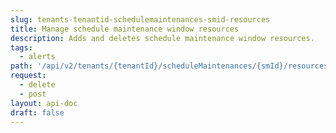 ```yaml
---
slug: tenants-tenantid-schedulemaintenances-smid-resources
title: Manage schedule maintenance window resources
description: Adds and deletes schedule maintenance window resources.
tags:
  - alerts
path: '/api/v2/tenants/{tenantId}/scheduleMaintenances/{smId}/resources'
request:
  - delete
  - post
layout: api-doc
draft: false
---
```

